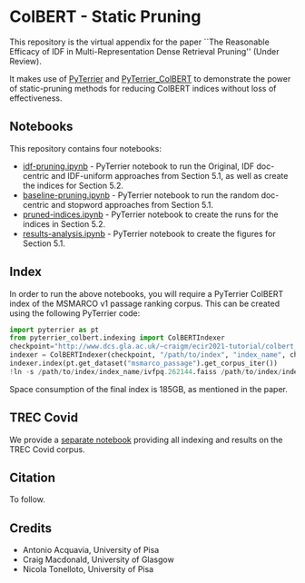 # ColBERT - Static Pruning

This repository is the virtual appendix for the paper ``The Reasonable Efficacy of IDF in Multi-Representation Dense Retrieval Pruning'' (Under Review).

It makes use of [PyTerrier](https://github.com/terrier-org/pyterrier/) and [PyTerrier_ColBERT](https://github.com/terrierteam/pyterrier_colbert) to demonstrate the power of static-pruning methods for reducing ColBERT indices without loss of effectiveness.


## Notebooks

This repository contains four notebooks:
 - [idf-pruning.ipynb](notebooks/idf-pruning.ipynb) - PyTerrier notebook to run the Original, IDF doc-centric and IDF-uniform approaches from Section 5.1, as well as create the indices for Section 5.2.
 - [baseline-pruning.ipynb](notebooks/baseline-pruning.ipynb) - PyTerrier notebook to run the random doc-centric and stopword approaches from Section 5.1.
 - [pruned-indices.ipynb](notebooks/pruned-indices.ipynb) - PyTerrier notebook to create the runs for the indices in Section 5.2.
 - [results-analysis.ipynb](notebooks/results-analysis.ipynb) - PyTerrier notebook to create the figures for Section 5.1.

## Index

In order to run the above notebooks, you will require a PyTerrier ColBERT index of the MSMARCO v1 passage ranking corpus. This can be created using the following PyTerrier code:

```python
import pyterrier as pt
from pyterrier_colbert.indexing import ColBERTIndexer
checkpoint="http://www.dcs.gla.ac.uk/~craigm/ecir2021-tutorial/colbert_model_checkpoint.zip"
indexer = ColBERTIndexer(checkpoint, "/path/to/index", "index_name", chunksize=3)
indexer.index(pt.get_dataset("msmarco_passage").get_corpus_iter())
!ln -s /path/to/index/index_name/ivfpq.262144.faiss /path/to/index/index_name/ivfpq.faiss 
```
Space consumption of the final index is 185GB, as mentioned in the paper.

## TREC Covid

We provide a [separate notebook](notebooks/trec-covid.ipynb) providing all indexing and results on the TREC Covid corpus.

## Citation

To follow.

## Credits

 - Antonio Acquavia, University of Pisa
 - Craig Macdonald, University of Glasgow
 - Nicola Tonelloto, University of Pisa
